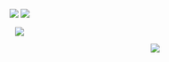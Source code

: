 <p align='center'>
 <!-- why <p>? well, html in github markdown is 🙄 -->
  <img src='https://github-readme-stats.vercel.app/api?username=Eithoo&show_icons=true&include_all_commits=true&count_private=true&disable_animations=false&theme=radical&bg_color=0,141321,4E1E3C&hide_title=true&hide_border=true&cache_seconds=1800'>
  <img src='https://github-readme-stats.vercel.app/api/top-langs/?username=Eithoo&layout=compact&count_private=true&include_all_commits=true&hide_border=true&langs_count=30&theme=radical&bg_color=0,4E1E3C,141321'/>
</p>
<!--
<h1 align='center'>Eitho</h1>
-->
<p align='center'>
  <!--<img src="https://i.imgur.com/zE0t9yd.png" width="32" /> 
  <b>Discord</b>: Eitho#9637 <br /> -->
  <!--<img src="https://techcommunity.microsoft.com/t5/image/serverpage/image-id/172206i70472167E79B9D0F?v=v2" width="32" /> 
  <b>Mail</b>: del -->
 <a href= 'https://discord.com/users/824413575577469018'><img src='https://lanyard-profile-readme.vercel.app/api/824413575577469018?bg=0d1117ff' /></a>
</p>
<img align='right' src='https://komarev.com/ghpvc/?username=Eithoo&color=2f3136'>

<!--
**Eithoo/Eithoo** is a ✨ _special_ ✨ repository because its `README.md` (this file) appears on your GitHub profile.

Here are some ideas to get you started:

- 🔭 I’m currently working on ...
- 🌱 I’m currently learning ...
- 👯 I’m looking to collaborate on ...
- 🤔 I’m looking for help with ...
- 💬 Ask me about ...
- 📫 How to reach me: ...
- 😄 Pronouns: ...
- ⚡ Fun fact: ...
-->
